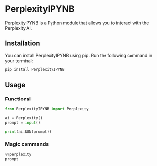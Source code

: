 # PerplexityIPYNB

PerplexityIPYNB is a Python module that allows you to interact with the Perplexity AI.

## Installation

You can install PerplexityIPYNB using pip. Run the following command in your terminal:

```bash
pip install PerplexityIPYNB
```

## Usage

### Functional

```python
from PerplexityIPYNB import Perplexity

ai = Perplexity()
prompt = input()

print(ai.RUN(prompt))
```

### Magic commands

```python
%%perplexity
prompt
```
